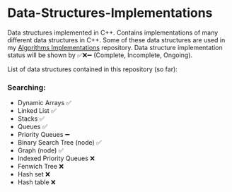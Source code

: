 # Data-Structures-Implementations
Data structures implemented in C++.
Contains implementations of many different data structures in C++.
Some of these data structures are used in my [Algorithms Implementations](https://github.com/AtinChing/Algorithms-Implementations) repository.
Data structure implementation status will be shown by ✅❌➖ (Complete, Incomplete, Ongoing).

List of data structures contained in this repository (so far):
### Searching:
- Dynamic Arrays ✅
- Linked List ✅
- Stacks ✅
- Queues ✅
- Priority Queues ➖
- Binary Search Tree (node) ✅
- Graph (node) ✅
- Indexed Priority Queues ❌
- Fenwich Tree ❌
- Hash set ❌
- Hash table ❌
